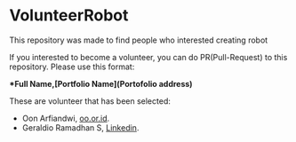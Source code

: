# VolunteerRobot
This repository was made to find people who interested creating robot

If you interested to become a volunteer, you can do PR(Pull-Request) to this repository.
Please use this format:


**\*Full Name,[Portfolio Name](Portofolio address)**

These are volunteer that has been selected:

* Oon Arfiandwi, [oo.or.id](https://oo.or.id).
* Geraldio Ramadhan S, [Linkedin](https://www.linkedin.com/in/geraldiors/).
